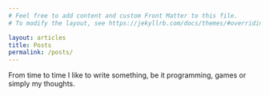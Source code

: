 ```yaml
---
# Feel free to add content and custom Front Matter to this file.
# To modify the layout, see https://jekyllrb.com/docs/themes/#overriding-theme-defaults

layout: articles
title: Posts
permalink: /posts/
---
```


From time to time I like to write something, be it programming, games or simply
my thoughts.
